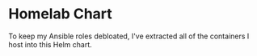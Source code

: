 # Homelab Chart

To keep my Ansible roles debloated, I've extracted all of the containers I host into this Helm chart.
